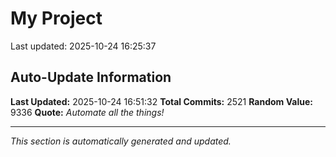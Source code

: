 # My Project


Last updated: 2025-10-24 16:25:37
































































































































































































































































































































































































































































































































































































































































































































































































































































































































































































































































































































































































































































































































































































































































































































































































































































































































































































































































































































































































































































































































































































































































































































































































































































































































































































































































































































































































































































































































































































































## Auto-Update Information

**Last Updated:** 2025-10-24 16:51:32
**Total Commits:** 2521
**Random Value:** 9336
**Quote:** _Automate all the things!_

---
_This section is automatically generated and updated._